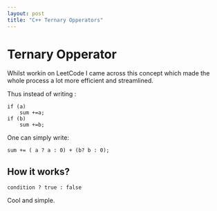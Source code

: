 ```yaml
---
layout: post
title: "C++ Ternary Opperators"
---
```

# Ternary Opperator
Whilst workin on LeetCode I came across this concept which made the whole process a lot more efficient and streamlined.

Thus instead of writing :
```
if (a)
    sum +=a;
if (b)
    sum +=b;
```

One can simply write: 

```
sum += ( a ? a : 0) + (b? b : 0);
```

## How it works?
```
condition ? true : false
```

Cool and simple.
